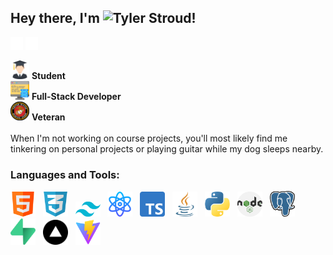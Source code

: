 ## Hey there, I'm ![Tyler Stroud](https://www.tylerstrouddev.com/)!

[<img src="./assets/linkedin.svg" alt="linkedin icon" width="20"/>](https://www.linkedin.com/in/tyler-w-stroud/)
[<img src="./assets/web.svg" alt="linkedin icon" width="20"/>](https://www.tylerstrouddev.com/)

<img src="./assets/graduated.svg" alt="student icon" width="30"/> **Student** <br/>
<img src="./assets/data.svg" alt="developer icon" width="30"/> **Full-Stack Developer** <br/>
<img src="./assets/usmc-logo.png" alt="marine logo" width="30"/> **Veteran** <br/><br/>
When I'm not working on course projects, you'll most likely find me tinkering on personal projects or playing guitar while my dog sleeps nearby.

### Languages and Tools:

<div>
<img src="./assets/html.svg" width="40"/>&nbsp;&nbsp;
<img src="./assets/text.svg" width="40"/>&nbsp;&nbsp;
<img src="./assets/tailwind.png" width="40"/>&nbsp;&nbsp;
<img src="./assets/react-atom.svg" width="40"/>&nbsp;&nbsp;
<img src="./assets/typescript.svg" width="40"/>&nbsp;&nbsp;
<img src="./assets/java.svg" width="40"/>&nbsp;&nbsp;
<img src="./assets/python.svg" width="40"/>&nbsp;&nbsp;
<img src="./assets/nodejs.svg" width="40"/>&nbsp;&nbsp;
<img src="./assets/postgressql.png" width="40"/>&nbsp;&nbsp;
<img src="./assets/supabase.png" width="40"/>&nbsp;&nbsp;
<img src="./assets/vercel.png" width="40"/>&nbsp;&nbsp;
<img src="./assets/Vitejs-logo.svg.png" width="40"/>
</div>

<!--
**TylerWStroud/TylerWStroud** is a ✨ _special_ ✨ repository because its `README.md` (this file) appears on your GitHub profile.

Here are some ideas to get you started:

- 🔭 I’m currently working on ...
- 🌱 I’m currently learning ...
- 👯 I’m looking to collaborate on ...
- 🤔 I’m looking for help with ...
- 💬 Ask me about ...
- 📫 How to reach me: ...
- 😄 Pronouns: ...
- ⚡ Fun fact: ...
  -->

